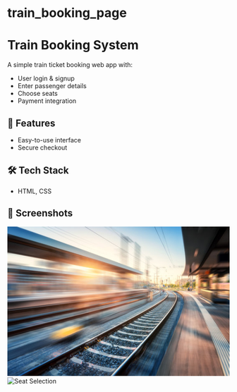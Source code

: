 # train_booking_page

# Train Booking System

A simple train ticket booking web app with:
- User login & signup
- Enter passenger details
- Choose seats
- Payment integration

## 🚀 Features
- Easy-to-use interface
- Secure checkout

## 🛠️ Tech Stack
- HTML, CSS

## 📸 Screenshots
![Login Page](login.jpg)
![Seat Selection](seats.jpg)

